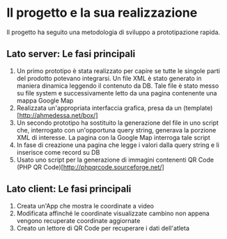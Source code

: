 # Il progetto e la sua realizzazione

Il progetto ha seguito una metodologia di sviluppo a prototipazione rapida.

## Lato server: Le fasi principali

1. Un primo prototipo è stata realizzato per capire se tutte le singole parti del prodotto potevano integrarsi. Un file XML è stato generato in maniera dinamica leggendo il contenuto da DB. Tale file è stato messo su file system e successivamente letto da una pagina contenente una mappa Google Map
1. Realizzata un'appropriata interfaccia grafica, presa da un (template) [http://ahmedessa.net/box/] 
1. Un secondo prototipo ha sostituito la generazione del file in uno script che, interrogato con un'opportuna query string, generava la porzione XML di interesse. La pagina con la Google Map interroga tale script
1. In fase di creazione una pagina che legge i valori dalla query string e li inserisce come record su DB
1. Usato uno script per la generazione di immagini contenenti QR Code (PHP QR Code)[http://phpqrcode.sourceforge.net/]
## Lato client: Le fasi principali

1. Creata un'App che mostra le coordinate a video
1. Modificata affinché le coordinate visualizzate cambino non appena vengono recuperate coordinate aggiornate
1. Creato un lettore di QR Code per recuperare i dati dell'atleta
